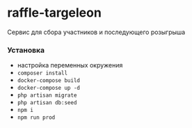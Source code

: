 # raffle-targeleon
Сервис для сбора участников и последующего розыгрыша

### Установка
- настройка переменных окружения
- `composer install`
- `docker-compose build`
- `docker-compose up -d`
- `php artisan migrate`
- `php artisan db:seed`
- `npm i`
- `npm run prod`
